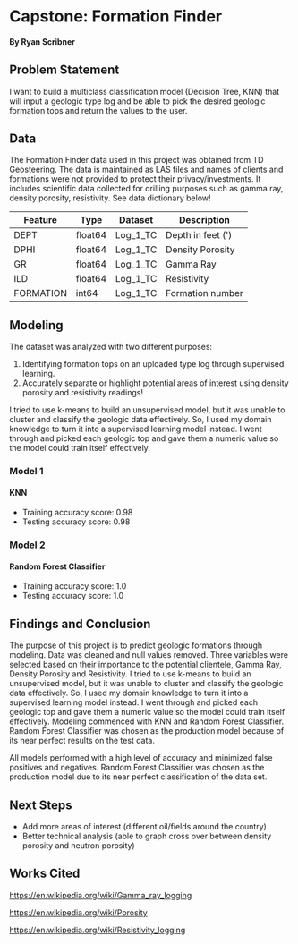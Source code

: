# Capstone: Formation Finder

#### By Ryan Scribner

## Problem Statement

I want to build a multiclass classification model (Decision Tree, KNN) that will input a geologic type log and be able to pick the desired geologic formation tops and return the values to the user.

## Data

The Formation Finder data used in this project was obtained from TD Geosteering. The data is maintained as LAS files and names of clients and formations were not provided to protect their privacy/investments. It includes scientific data collected for drilling purposes such as gamma ray, density porosity, resistivity.  See data dictionary below!

| Feature       | Type    | Dataset   | Description        |
|---------------|---------|-----------|--------------------|
| DEPT          | float64 | Log_1_TC  | Depth in feet (')  |
| DPHI          | float64 | Log_1_TC  | Density Porosity   |
| GR            | float64 | Log_1_TC  | Gamma Ray          | 
| ILD           | float64 | Log_1_TC  | Resistivity        | 
| FORMATION     | int64   | Log_1_TC  | Formation number   | 


## Modeling

The dataset was analyzed with two different purposes:
1. Identifying formation tops on an uploaded type log through supervised learning.
2. Accurately separate or highlight potential areas of interest using density porosity and resistivity readings!

I tried to use k-means to build an unsupervised model, but it was unable to cluster and classify the geologic data effectively. So, I used my domain knowledge to turn it into a supervised learning model instead. I went through and picked each geologic top and gave them a numeric value so the model could train itself effectively.

### Model 1

#### KNN

- Training accuracy score: 0.98
- Testing accuracy score: 0.98

### Model 2

#### Random Forest Classifier

- Training accuracy score: 1.0
- Testing accuracy score: 1.0

## Findings and Conclusion

The purpose of this project is to predict geologic formations through modeling. Data was cleaned and null values removed.  Three variables were selected based on their importance to the potential clientele, Gamma Ray, Density Porosity and Resistivity.  I tried to use k-means to build an unsupervised model, but it was unable to cluster and classify the geologic data effectively.  So, I used my domain knowledge to turn it into a supervised learning model instead.  I went through and picked each geologic top and gave them a numeric value so the model could train itself effectively.  Modeling commenced with KNN and Random Forest Classifier. Random Forest Classifier was chosen as the production model because of its near perfect results on the test data.

All models performed with a high level of accuracy and minimized false positives and negatives. Random Forest Classifier was chosen as the production model due to its near perfect classification of the data set.

## Next Steps
 
- Add more areas of interest (different oil/fields around the country)
- Better technical analysis (able to graph cross over between density porosity and neutron porosity)

## Works Cited

https://en.wikipedia.org/wiki/Gamma_ray_logging

https://en.wikipedia.org/wiki/Porosity

https://en.wikipedia.org/wiki/Resistivity_logging
